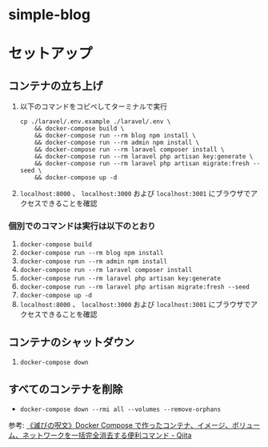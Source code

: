 # simple-blog

# セットアップ

## コンテナの立ち上げ

1. 以下のコマンドをコピペしてターミナルで実行
    ```
    cp ./laravel/.env.example ./laravel/.env \
        && docker-compose build \
        && docker-compose run --rm blog npm install \
        && docker-compose run --rm admin npm install \
        && docker-compose run --rm laravel composer install \
        && docker-compose run --rm laravel php artisan key:generate \
        && docker-compose run --rm laravel php artisan migrate:fresh --seed \
        && docker-compose up -d
    ```
2. `localhost:8000` 、 `localhost:3000` および `localhost:3001` にブラウザでアクセスできることを確認

### 個別でのコマンドは実行は以下のとおり

1. `docker-compose build`
2. `docker-compose run --rm blog npm install`
3. `docker-compose run --rm admin npm install`
4. `docker-compose run --rm laravel composer install`
5. `docker-compose run --rm laravel php artisan key:generate`
6. `docker-compose run --rm laravel php artisan migrate:fresh --seed`
7. `docker-compose up -d`
8. `localhost:8000` 、 `localhost:3000` および `localhost:3001` にブラウザでアクセスできることを確認

## コンテナのシャットダウン

1. `docker-compose down`

## すべてのコンテナを削除

- `docker-compose down --rmi all --volumes --remove-orphans`

参考: [《滅びの呪文》Docker Compose で作ったコンテナ、イメージ、ボリューム、ネットワークを一括完全消去する便利コマンド - Qiita](https://qiita.com/suin/items/19d65e191b96a0079417)
